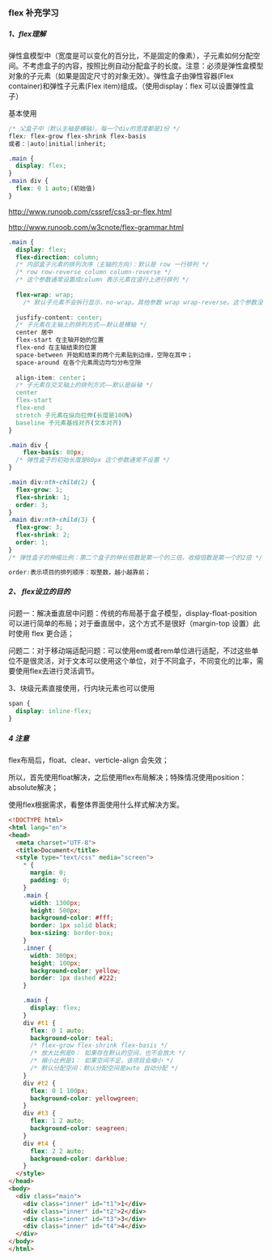 ### flex 补充学习

##### 1、flex理解

弹性盒模型中（宽度是可以变化的百分比，不是固定的像素），子元素如何分配空间。不考虑盒子的内容，按照比例自动分配盒子的长度。注意：必须是弹性盒模型对象的子元素（如果是固定尺寸的对象无效）。弹性盒子由弹性容器(Flex container)和弹性子元素(Flex item)组成。（使用display：flex 可以设置弹性盒子）

基本使用

~~~css
/* 父盒子中（默认主轴是横轴），每一个div的宽度都是1份 */
flex: flex-grow flex-shrink flex-basis
或者：|auto|initial|inherit;

.main {
  display: flex;
}
.main div {
  flex: 0 1 auto;(初始值)
}
~~~

http://www.runoob.com/cssref/css3-pr-flex.html

http://www.runoob.com/w3cnote/flex-grammar.html

~~~css
.main {
  display: flex;
  flex-direction: column;
  /* 内部盒子元素的排列次序（主轴的方向）：默认是 row 一行排列 */
  /* row row-reverse column column-reverse */	 
  /* 这个参数通常设置成column 表示元素在竖行上进行排列 */
  
  flex-wrap: wrap;
 	/* 默认子元素不会拆行显示，no-wrap。其他参数 wrap wrap-reverse。这个参数没有设置过*/ 
  
  jusfify-content: center;
  /* 子元素在主轴上的排列方式——默认是横轴 */
  center 居中
  flex-start 在主轴开始的位置
  flex-end 在主轴结束的位置
  space-between 开始和结束的两个元素贴到边缘，空隙在其中；
  space-around 在各个元素周边均匀分布空隙
  
  align-item: center；
  /* 子元素在交叉轴上的排列方式——默认是纵轴 */
  center
  flex-start
  flex-end
  stretch 子元素在纵向拉伸(长度是100%)
  baseline 子元素基线对齐(文本对齐)
}

.main div {
	flex-basis: 80px;
  /* 弹性盒子的初始长度是80px 这个参数通常不设置 */ 
}

.main div:nth-child(2) {
  flex-grow: 1;
  flex-shrink: 1;
  order: 3;
}
.main div:nth-child(3) {
  flex-grow: 3;
  flex-shrink: 2;
  order: 1;
}
/* 弹性盒子的伸缩比例：第二个盒子的伸长倍数是第一个的三倍，收缩倍数是第一个的2倍 */

order:表示项目的排列顺序：取整数，越小越靠前；
~~~

##### 2、 flex设立的目的

问题一：解决垂直居中问题：传统的布局基于盒子模型，display-float-position 可以进行简单的布局；对于垂直居中，这个方式不是很好（margin-top 设置）此时使用 flex 更合适；

问题二：对于移动端适配问题：可以使用em或者rem单位进行适配，不过这些单位不是很灵活，对于文本可以使用这个单位，对于不同盒子，不同变化的比率，需要使用flex去进行灵活调节。

3、块级元素直接使用，行内块元素也可以使用

~~~css
span {
  display: inline-flex;
}
~~~

##### 4 注意

flex布局后，float、clear、verticle-align 会失效；

所以，首先使用float解决，之后使用flex布局解决；特殊情况使用position：absolute解决；

使用flex根据需求，看整体界面使用什么样式解决方案。



~~~html
<!DOCTYPE html>
<html lang="en">
<head>
  <meta charset="UTF-8">
  <title>Document</title>
  <style type="text/css" media="screen">
    * {
      margin: 0;
      padding: 0;
    }
    .main {
      width: 1300px;
      height: 500px;
      background-color: #fff;
      border: 1px solid black;
      box-sizing: border-box;
    }
    .inner {
      width: 300px;
      height: 100px;
      background-color: yellow;
      border: 1px dashed #222;
    }

    .main {
      display: flex;
    }
    div #t1 {
      flex: 0 1 auto;
      background-color: teal;
      /* flex-grow flex-shrink flex-basis */
      /* 放大比例是0： 如果存在默认的空间，也不会放大 */
      /* 缩小比例是1： 如果空间不足，该项目会缩小 */
      /* 默认分配空间：默认分配空间是auto 自动分配 */
    }
    div #t2 {
      flex: 0 1 100px;
      background-color: yellowgreen;
    }
    div #t3 {
      flex: 1 2 auto;
      background-color: seagreen;
    }
    div #t4 {
      flex: 2 2 auto;
      background-color: darkblue;
    }
  </style>
</head>
<body>
  <div class="main">
    <div class="inner" id="t1">1</div>
    <div class="inner" id="t2">2</div>
    <div class="inner" id="t3">3</div>
    <div class="inner" id="t4">4</div>
  </div>
</body>
</html>
~~~


